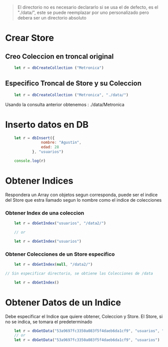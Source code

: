 


> El directorio no es necesario declararlo si se usa el de defecto, es el "./data/", este se puede reemplazar por uno personalizado pero debera ser un directorio absoluto

# Crear Store

## Creo Coleccion en troncal original
```js
    let r = dbCreateCollection ("Metronica")
```

## Especifico Troncal de Store y su Coleccion

```js
    let r = dbCreateCollection ("Metronica", "./data/")
```

Usando la consulta anterior obtenemos 
: ./data/Metronica

# Inserto datos en DB

```js
    let r = dbInsert({
                nombre: "Agustin",
                edad: 28
            }, "usuarios")

    console.log(r)
```

# Obtener Indices

Respondera un Array con objetos segun corresponda, puede ser el indice del Store que estra llamado segun lo nombre como el indice de colecciones

### Obtener Index de una coleccion

```js
    let r = dbGetIndex("usuarios", "/data2/")

    // or

    let r = dbGetIndex("usuarios")
```

### Obtener Colecciones de un Store especifico

```js
    let r = dbGetIndex(null, "/data2/")

// Sin especificar directorio, se obtiene las Colecciones de /data

    let r = dbGetIndex()
```

# Obtener Datos de un Indice

Debe especificar el Indice que quiere obtener, Coleccion y Store. El Store, si no se indica, se tomara el predeterminado

```js
    let r = dbGetData("53a9697fc3350a083f5f4daeb6da1cf9", "usuarios", "./data/")
    // or
    let r = dbGetData("53a9697fc3350a083f5f4daeb6da1cf9", "usuarios")
```
